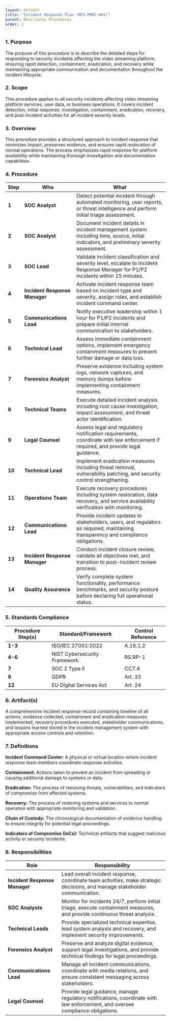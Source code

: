 ```yaml
---
layout: default
title: "Incident Response Plan (RES-PROC-001)"
parent: Resilience Procedures
order: 1
---
```


### 1. Purpose

The purpose of this procedure is to describe the detailed steps for responding to security incidents affecting the video streaming platform, ensuring rapid detection, containment, eradication, and recovery while maintaining appropriate communication and documentation throughout the incident lifecycle.

### 2. Scope

This procedure applies to all security incidents affecting video streaming platform services, user data, or business operations. It covers incident detection, initial response, investigation, containment, eradication, recovery, and post-incident activities for all incident severity levels.

### 3. Overview

This procedure provides a structured approach to incident response that minimizes impact, preserves evidence, and ensures rapid restoration of normal operations. The process emphasizes rapid response for platform availability while maintaining thorough investigation and documentation capabilities.

### 4. Procedure

| **Step** | **Who** | **What** |
| -------- | -------- | -------- |
| **1** | **SOC Analyst** | Detect potential incident through automated monitoring, user reports, or threat intelligence and perform initial triage assessment. |
| **2** | **SOC Analyst** | Document incident details in incident management system including time, source, initial indicators, and preliminary severity assessment. |
| **3** | **SOC Lead** | Validate incident classification and severity level, escalate to Incident Response Manager for P1/P2 incidents within 15 minutes. |
| **4** | **Incident Response Manager** | Activate incident response team based on incident type and severity, assign roles, and establish incident command center. |
| **5** | **Communications Lead** | Notify executive leadership within 1 hour for P1/P2 incidents and prepare initial internal communication to stakeholders. |
| **6** | **Technical Lead** | Assess immediate containment options, implement emergency containment measures to prevent further damage or data loss. |
| **7** | **Forensics Analyst** | Preserve evidence including system logs, network captures, and memory dumps before implementing containment measures. |
| **8** | **Technical Teams** | Execute detailed incident analysis including root cause investigation, impact assessment, and threat actor identification. |
| **9** | **Legal Counsel** | Assess legal and regulatory notification requirements, coordinate with law enforcement if required, and provide legal guidance. |
| **10** | **Technical Lead** | Implement eradication measures including threat removal, vulnerability patching, and security control strengthening. |
| **11** | **Operations Team** | Execute recovery procedures including system restoration, data recovery, and service availability verification with monitoring. |
| **12** | **Communications Lead** | Provide incident updates to stakeholders, users, and regulators as required, maintaining transparency and compliance obligations. |
| **13** | **Incident Response Manager** | Conduct incident closure review, validate all objectives met, and transition to post-incident review process. |
| **14** | **Quality Assurance** | Verify complete system functionality, performance benchmarks, and security posture before declaring full operational status. |

### 5. Standards Compliance

| **Procedure Step(s)** | **Standard/Framework** | **Control Reference** |
| --------------------- | ---------------------- | --------------------- |
| **1-3** | ISO/IEC 27001:2022 | A.16.1.2 |
| **4-6** | NIST Cybersecurity Framework | RS.RP-1 |
| **7** | SOC 2 Type II | CC7.4 |
| **9** | GDPR | Art. 33 |
| **12** | EU Digital Services Act | Art. 24 |

### 6. Artifact(s)

A comprehensive incident response record containing timeline of all actions, evidence collected, containment and eradication measures implemented, recovery procedures executed, stakeholder communications, and lessons learned stored in the incident management system with appropriate access controls and retention.

### 7. Definitions

**Incident Command Center:** A physical or virtual location where incident response team members coordinate response activities.

**Containment:** Actions taken to prevent an incident from spreading or causing additional damage to systems or data.

**Eradication:** The process of removing threats, vulnerabilities, and indicators of compromise from affected systems.

**Recovery:** The process of restoring systems and services to normal operation with appropriate monitoring and validation.

**Chain of Custody:** The chronological documentation of evidence handling to ensure integrity for potential legal proceedings.

**Indicators of Compromise (IoCs):** Technical artifacts that suggest malicious activity or security incidents.

### 8. Responsibilities

| **Role** | **Responsibility** |
| -------- | ------------------ |
| **Incident Response Manager** | Lead overall incident response, coordinate team activities, make strategic decisions, and manage stakeholder communication. |
| **SOC Analysts** | Monitor for incidents 24/7, perform initial triage, execute containment measures, and provide continuous threat analysis. |
| **Technical Leads** | Provide specialized technical expertise, lead system analysis and recovery, and implement security improvements. |
| **Forensics Analyst** | Preserve and analyze digital evidence, support legal investigations, and provide technical findings for legal proceedings. |
| **Communications Lead** | Manage all incident communications, coordinate with media relations, and ensure consistent messaging across stakeholders. |
| **Legal Counsel** | Provide legal guidance, manage regulatory notifications, coordinate with law enforcement, and oversee compliance obligations. |
